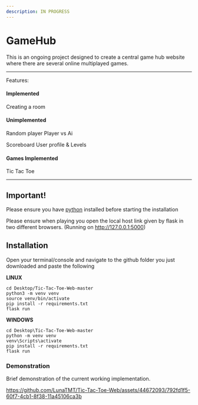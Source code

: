 ```yaml
---
description: IN PROGRESS
---
```


# GameHub

This is an ongoing project designed to create a central game hub website where there are several online multiplayed games. 


---------------------------------------------------------------------------------------------------------------------------------------------------------
Features:
#### Implemented
Creating a room 

#### Unimplemented
Random player
Player vs Ai

Scoreboard
User profile & Levels

#### Games Implemented
Tic Tac Toe

---------------------------------------------------------------------------------------------------------------------------------------------------------

## Important!

Please ensure you have [python](https://www.python.org/downloads/) installed before starting the installation

Please ensure when playing you open the local host link given by flask in two different browsers.
(Running on http://127.0.0.1:5000)

## Installation

Open your terminal/console and navigate to the github folder you just downloaded and paste the following

**LINUX**

```
cd Desktop/Tic-Tac-Toe-Web-master
python3 -m venv venv
source venv/bin/activate
pip install -r requirements.txt
flask run
```

**WINDOWS**

```
cd Desktop\Tic-Tac-Toe-Web-master
python -m venv venv
venv\Scripts\activate
pip install -r requirements.txt
flask run
```

### Demonstration

Brief demonstration of the current working implementation.

https://github.com/LunaTMT/Tic-Tac-Toe-Web/assets/44672093/792fd1f5-60f7-4cb1-8f38-11a45106ca3b


